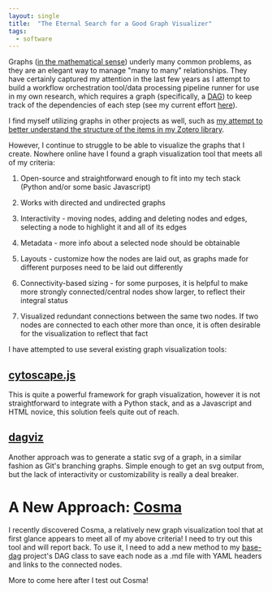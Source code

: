 ```yaml
---
layout: single
title:  "The Eternal Search for a Good Graph Visualizer"
tags:
  - software
---
```


Graphs ([in the mathematical sense](https://en.wikipedia.org/wiki/Graph_(discrete_mathematics))) underly many common problems, as they are an elegant way to manage "many to many" relationships. They have certainly captured my attention in the last few years as I attempt to build a workflow orchestration tool/data processing pipeline runner for use in my own research, which requires a graph (specifically, a [DAG](https://en.wikipedia.org/wiki/Directed_acyclic_graph)) to keep track of the dependencies of each step (see my current effort [here](https://github.com/ResearchOS/dagrunner)).

I find myself utilizing graphs in other projects as well, such as [my attempt to better understand the structure of the items in my Zotero library](https://github.com/mtillman14/zotero_utils). 

However, I continue to struggle to be able to visualize the graphs that I create. Nowhere online have I found a graph visualization tool that meets all of my criteria:

1. Open-source and straightforward enough to fit into my tech stack (Python and/or some basic Javascript)

2. Works with directed and undirected graphs

3. Interactivity - moving nodes, adding and deleting nodes and edges, selecting a node to highlight it and all of its edges

4. Metadata - more info about a selected node should be obtainable

5. Layouts - customize how the nodes are laid out, as graphs made for different purposes need to be laid out differently

6. Connectivity-based sizing - for some purposes, it is helpful to make more strongly connected/central nodes show larger, to reflect their integral status

7. Visualized redundant connections between the same two nodes. If two nodes are connected to each other more than once, it is often desirable for the visualization to reflect that fact

I have attempted to use several existing graph visualization tools:

## [cytoscape.js](https://js.cytoscape.org)
This is quite a powerful framework for graph visualization, however it is not straightforward to integrate with a Python stack, and as a Javascript and HTML novice, this solution feels quite out of reach.

## [dagviz](https://github.com/WimYedema/dagviz)
Another approach was to generate a static svg of a graph, in a similar fashion as Git's branching graphs. Simple enough to get an svg output from, but the lack of interactivity or customizability is really a deal breaker.

# A New Approach: [Cosma](https://cosma.arthurperret.fr/index.html)
I recently discovered Cosma, a relatively new graph visualization tool that at first glance appears to meet all of my above criteria! I need to try out this tool and will report back. To use it, I need to add a new method to my [base-dag](https://github.com/ResearchOS/base-dag) project's DAG class to save each node as a .md file with YAML headers and links to the connected nodes.

More to come here after I test out Cosma!